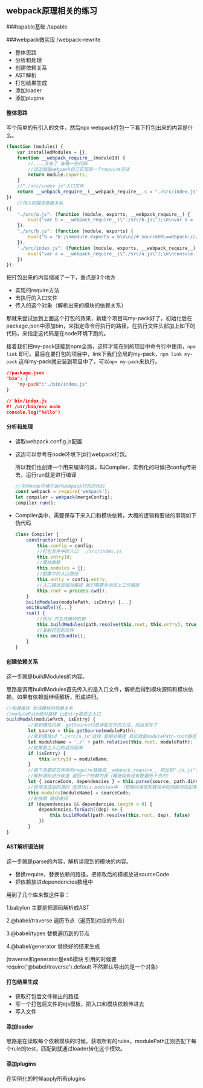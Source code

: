 ## webpack原理相关的练习

###tapable基础
/tapable

###webpack微实现
/webpack-rewrite

- 整体思路
- 分析和处理
- 创建依赖关系
- AST解析
- 打包结果生成
- 添加loader
- 添加plugins

#### 整体思路
写个简单的有引入的文件，然后npx webpack打包一下看下打包出来的内容是什么。

```javascript
(function (modules) { 
    var installedModules = {};
    function __webpack_require__(moduleId) {
        //....太长了 省略一些代码 
        //这边就是webpack自己实现的一个require方法
        return module.exports;
    }
    //"./src/index.js"入口文件
    return __webpack_require__(__webpack_require__.s = "./src/index.js");
})
    //传入的模块依赖关系
({
    "./src/a.js": (function (module, exports, __webpack_require__) {
        eval("var b = __webpack_require__(\"./src/b.js\");\n\nvar a = 'a' + b;\nmodule.exports = a;\n\n//# sourceURL=webpack:///./src/a.js?");
    }),
    "./src/b.js": (function (module, exports) {
        eval("b = 'b';\nmodule.exports = b\n\n//# sourceURL=webpack:///./src/b.js?");
    }),
    "./src/index.js": (function (module, exports, __webpack_require__) {
        eval("var a = __webpack_require__(\"./src/a.js\");\n\nconsole.log(a)\n\n//# sourceURL=webpack:///./src/index.js?");
    })
});
```

把打包出来的内容缩减了一下，重点是3个地方

- 实现的require方法
- 去执行的入口文件
- 传入的这个对象（解析出来的模块的依赖关系）

那就来尝试达到上面这个打包的效果，新建个项目叫my-pack好了，初始化后在package.json中添加bin，来指定命令行执行的路径。在执行文件头部加上如下的代码，来指定这代码是在node环境下跑的。

接着我们把my-pack链接到npm全局，这样才能在别的项目中命令行中使用，`npm link` 即可。最后在要打包的项目中，link下我们全局的my-pack，`npm link my-pack` 这样my-pack就安装到项目中了，可以`npx my-pack`来执行。

```json
//package.json
"bin": {
    "my-pack":"./bin/index.js"
}

// bin/index.js
#! /usr/bin/env node
console.log("hello")
```

#### 分析和处理

- 读取webpack.config.js配置

- 这边可以参考在node环境下运行webpack打包。

  所以我们也创建一个用来编译的类，叫Compiler，实例化的时候把config传进去，运行run就是进行编译

  ```javascript
  //平时node环境下运行webpack打包的代码
  const webpack = require('webpack');
  let compiler = webpack(mergeConfig);
  compiler.run();
  ```

- Compiler类中，需要保存下来入口和模块依赖，大概的逻辑和要做的事情如下伪代码

  ```javascript
  class Compiler {
      constructor(config) {
          this.config = config;
          //打包文件中的入口  ./src/index.js
          this.entryId;
          //模块依赖
          this.modules = {};
          //配置中的入口路径
          this.entry = config.entry;
          //入口路径是相对路径 我们需要手动加上工作路径
          this.root = process.cwd();
      }
      buildModules(modulePath, isEntry) {...}
      emitBundle(){...}
      run() {
          //执行 并生成模块依赖
          this.buildModules(path.resolve(this.root, this.entry), true);
          //发射打包的文件
          this.emitBundle();
      }
  }
  ```

#### 创建依赖关系

这一步就是buildModules的内容。

思路是调用buildModules首先传入的是入口文件，解析后得到模块源码和模块依赖，如果有依赖就继续解析，形成递归。

```javascript
//构建模块 生成模块的依赖关系
//modulePath绝对路径 isEntry是否主入口
buildModal(modulePath, isEntry) {
        //拿到模块内容  getSource只是读取文件的方法，拎出来写了
        let source = this.getSource(modulePath);
        //拿到模块id "./src/a.js"这样 是相对路径 其实就是modulePath-root路径
        let moduleName = './' + path.relative(this.root, modulePath);
        //如果是主入口的话存起来
        if (isEntry) {
            this.entryId = moduleName;
        }
        //接下来要把文件中的require替换成__webpack_require__ 把比如"./a.js"变成"./src/a.js"
        //解析源码进行改造 返回一个依赖列表（看继续有没有要遍历下去的）
        let { sourceCode, dependencies } = this.parse(source, path.dirname(moduleName)); // "./src"
        //获得改造后的源码 放进this.modules中 （把相对路径和模块中的内容对应起来）
        this.modules[moduleName] = sourceCode;
        //有依赖 继续递归
        if (dependencies && dependencies.length > 0) {
            dependencies.forEach((dep) => {
                this.buildModal(path.resolve(this.root, dep), false)
            })
        }
}
```

#### AST解析语法树

这一步就是parse的内容，解析读取到的模块的内容。

- 替换require，替换依赖的路径，把修改后的模板放进sourceCode
- 把依赖放进dependencies数组中

用到了几个库来做这件事：

1.babylon 主要是把源码解析成AST

2.@babel/traverse 遍历节点（遍历到对应的节点）

3.@babel/types 替换遍历到的节点

4.@babel/generator 替换好的结果生成

(traverse和generator是es6模块 引用的时候要require('@babel/traverse').default 不然默认导出的是一个对象)

#### 打包结果生成

- 获取打包后文件输出的路径
- 写一个打包后文件的ejs模板，把入口和模块依赖传进去
- 写入文件

#### 添加loader

思路是在读取每个依赖模块的时候，获取所有的rules，modulePath正则匹配下每个rule的test，匹配到就通过loader转化这个模块。

#### 添加plugins

在实例化的时候apply所有plugins



